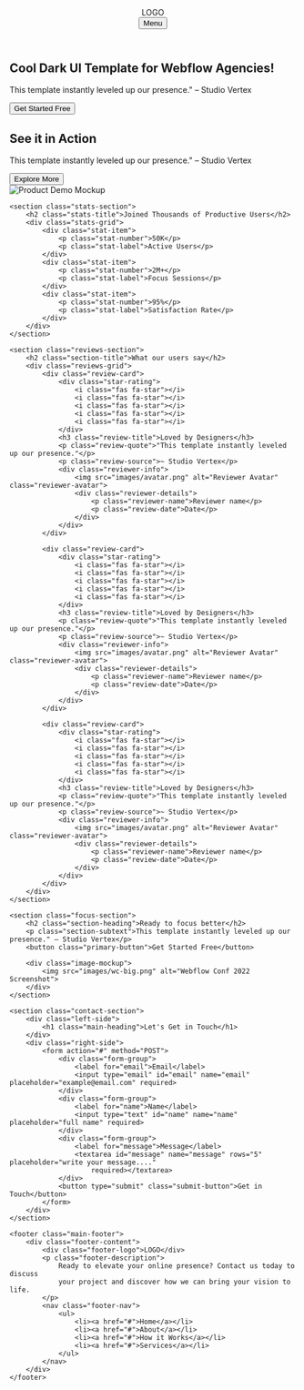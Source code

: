<!DOCTYPE html>
<html lang="en">
<head>
    <meta charset="UTF-8">
    <meta name="viewport" content="width=device-width, initial-scale=1.0">
    <title>My portfolio</title>
    <link rel="preconnect" href="https://fonts.googleapis.com">
    <link rel="preconnect" href="https://fonts.gstatic.com" crossorigin>
    <link href="https://fonts.googleapis.com/css2?family=Open+Sans:ital,wght@0,300..800;1,300..800&display=swap" rel="stylesheet">
    <link rel="stylesheet" href="styles/portfolio.css">
</head>
<body>
    <header class="main-header">
        <div class="header-logo">LOGO</div>
        <button class="menu-button">Menu</button>
    </header>
    <section class="hero-section">
        <h1 class="hero-title">Cool Dark UI Template for Webflow Agencies!</h1>
        <p class="hero-subtitle">This template instantly leveled up our presence." – Studio Vertex</p>
        <button class="primary-button">Get Started Free</button>
    </section>
    <section class="action-section">
        <div class="action-content">
            <div class="action-text-area">
                <h2 class="action-title">See it in Action</h2>
                <p class="action-description">This template instantly leveled up our presence." – Studio Vertex</p>
                <button class="primary-button">Explore More</button>
            </div>
            <div class="action-image-area">
                <img src="images/wc-mini.png" alt="Product Demo Mockup" class="action-mockup-image">
            </div>
        </div>
    </section>

    <section class="stats-section">
        <h2 class="stats-title">Joined Thousands of Productive Users</h2>
        <div class="stats-grid">
            <div class="stat-item">
                <p class="stat-number">50K</p>
                <p class="stat-label">Active Users</p>
            </div>
            <div class="stat-item">
                <p class="stat-number">2M+</p>
                <p class="stat-label">Focus Sessions</p>
            </div>
            <div class="stat-item">
                <p class="stat-number">95%</p>
                <p class="stat-label">Satisfaction Rate</p>
            </div>
        </div>
    </section>

    <section class="reviews-section">
        <h2 class="section-title">What our users say</h2>
        <div class="reviews-grid">
            <div class="review-card">
                <div class="star-rating">
                    <i class="fas fa-star"></i>
                    <i class="fas fa-star"></i>
                    <i class="fas fa-star"></i>
                    <i class="fas fa-star"></i>
                    <i class="fas fa-star"></i>
                </div>
                <h3 class="review-title">Loved by Designers</h3>
                <p class="review-quote">"This template instantly leveled up our presence."</p>
                <p class="review-source">~ Studio Vertex</p>
                <div class="reviewer-info">
                    <img src="images/avatar.png" alt="Reviewer Avatar" class="reviewer-avatar">
                    <div class="reviewer-details">
                        <p class="reviewer-name">Reviewer name</p>
                        <p class="review-date">Date</p>
                    </div>
                </div>
            </div>

            <div class="review-card">
                <div class="star-rating">
                    <i class="fas fa-star"></i>
                    <i class="fas fa-star"></i>
                    <i class="fas fa-star"></i>
                    <i class="fas fa-star"></i>
                    <i class="fas fa-star"></i>
                </div>
                <h3 class="review-title">Loved by Designers</h3>
                <p class="review-quote">"This template instantly leveled up our presence."</p>
                <p class="review-source">~ Studio Vertex</p>
                <div class="reviewer-info">
                    <img src="images/avatar.png" alt="Reviewer Avatar" class="reviewer-avatar">
                    <div class="reviewer-details">
                        <p class="reviewer-name">Reviewer name</p>
                        <p class="review-date">Date</p>
                    </div>
                </div>
            </div>

            <div class="review-card">
                <div class="star-rating">
                    <i class="fas fa-star"></i>
                    <i class="fas fa-star"></i>
                    <i class="fas fa-star"></i>
                    <i class="fas fa-star"></i>
                    <i class="fas fa-star"></i>
                </div>
                <h3 class="review-title">Loved by Designers</h3>
                <p class="review-quote">"This template instantly leveled up our presence."</p>
                <p class="review-source">~ Studio Vertex</p>
                <div class="reviewer-info">
                    <img src="images/avatar.png" alt="Reviewer Avatar" class="reviewer-avatar">
                    <div class="reviewer-details">
                        <p class="reviewer-name">Reviewer name</p>
                        <p class="review-date">Date</p>
                    </div>
                </div>
            </div>
        </div>
    </section>

    <section class="focus-section">
        <h2 class="section-heading">Ready to focus better</h2>
        <p class="section-subtext">This template instantly leveled up our presence." – Studio Vertex</p>
        <button class="primary-button">Get Started Free</button>

        <div class="image-mockup">
            <img src="images/wc-big.png" alt="Webflow Conf 2022 Screenshot">
        </div>
    </section>

    <section class="contact-section">
        <div class="left-side">
            <h1 class="main-heading">Let's Get in Touch</h1>
        </div>
        <div class="right-side">
            <form action="#" method="POST">
                <div class="form-group">
                    <label for="email">Email</label>
                    <input type="email" id="email" name="email" placeholder="example@email.com" required>
                </div>
                <div class="form-group">
                    <label for="name">Name</label>
                    <input type="text" id="name" name="name" placeholder="full name" required>
                </div>
                <div class="form-group">
                    <label for="message">Message</label>
                    <textarea id="message" name="message" rows="5" placeholder="write your message...."
                        required></textarea>
                </div>
                <button type="submit" class="submit-button">Get in Touch</button>
            </form>
        </div>
    </section>

    <footer class="main-footer">
        <div class="footer-content">
            <div class="footer-logo">LOGO</div>
            <p class="footer-description">
                Ready to elevate your online presence? Contact us today to discuss
                your project and discover how we can bring your vision to life.
            </p>
            <nav class="footer-nav">
                <ul>
                    <li><a href="#">Home</a></li>
                    <li><a href="#">About</a></li>
                    <li><a href="#">How it Works</a></li>
                    <li><a href="#">Services</a></li>
                </ul>
            </nav>
        </div>
    </footer>
</body>
</html>
